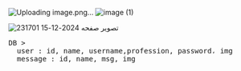 ![Uploading image.png…]()
![image (1)](https://github.com/user-attachments/assets/a6e5476b-87c1-4542-97fe-ec795aa8b2ac)

![تصویر صفحه 2024-12-15 231701](https://github.com/user-attachments/assets/65aaf5ee-c264-4614-afbd-ace28ee29e69)
<pre>
DB >
  user : id, name, username,profession, password، img
  message : id, name, msg, img
</pre>
